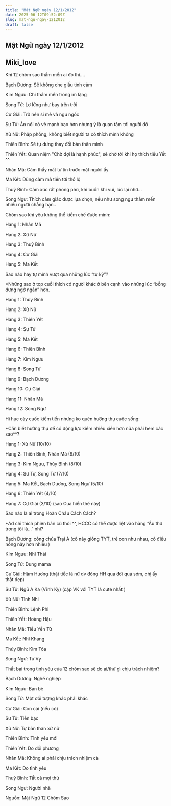 ```yaml
---
title: "Mật Ngữ ngày 12/1/2012"
date: 2025-06-12T09:52:09Z
slug: mat-ngu-ngay-1212012
draft: false
---
```


## Mật Ngữ ngày 12/1/2012

## Miki_love

Khi 12 chòm sao thầm mến ai đó thì.... 

Bạch Dương: Sẽ không che giấu tình cảm

Kim Ngưu: Chỉ thầm mến trong im lặng

Song Tử: Lơ lửng như bay trên trời

Cự Giải: Trở nên si mê và ngu ngốc

Sư Tử: Ăn nói có vẻ mạnh bạo hơn nhưng ý là quan tâm tới người đó

Xử Nữ: Phập phồng, không biết người ta có thích mình không

Thiên Bình: Sẽ tự dưng thay đổi bản thân mình

Thiên Yết: Quan niệm "Chờ đợi là hạnh phúc", sẽ chờ tới khi họ thích tiểu Yết ^^

Nhân Mã: Cảm thấy mất tự tin trước mặt người ấy

Ma Kết: Dũng cảm mà tiến tới thổ lộ

Thuỷ Bình: Cảm xúc rất phong phú, khi buồn khi vui, lúc lại nhớ...

Song Ngư: Thích cảm giác được lựa chọn, nếu như song ngư thầm mến nhiều người chẳng hạn..

‎Chòm sao khi yêu không thể kiềm chế được mình:



Hạng 1: Nhân Mã 

Hạng 2: Xử Nữ 

Hạng 3: Thuỷ Bình

Hạng 4: Cự Giải 

Hạng 5: Ma Kết 

‎Sao nào hay tự mình vượt qua những lúc “tự kỷ”?



*Những sao ở top cuối thích có người khác ở bên cạnh vào những lúc “bỗng dưng ngớ ngẩn” hơn.

Hạng 1: Thủy Bình

Hạng 2: Xử Nữ

Hạng 3: Thiên Yết

Hạng 4: Sư Tử

Hạng 5: Ma Kết

Hạng 6: Thiên Bình

Hạng 7: Kim Ngưu

Hạng 8: Song Tử

Hạng 9: Bạch Dương

Hạng 10: Cự Giải

Hạng 11: Nhân Mã

Hạng 12: Song Ngư

Hì hục cày cuốc kiếm tiền nhưng ko quên hưởng thụ cuộc sống:



*Cần biết hưởng thụ để có động lực kiếm nhiều xiền hơn nữa phải hem các sao^^?

Hạng 1: Xử Nữ (10/10)

Hạng 2: Thiên Bình, Nhân Mã (9/10)

Hạng 3: Kim Ngưu, Thủy Bình (8/10)

Hạng 4: Sư Tử, Song Tử (7/10)

Hạng 5: Ma Kết, Bạch Dương, Song Ngư (5/10)

Hạng 6: Thiên Yết (4/10)

Hạng 7: Cự Giải (3/10) (sao Cua hiền thế này)

‎Sao nào là ai trong Hoàn Châu Cách Cách?



*Ad chỉ thích phiên bản cũ thôi ^^, HCCC có thể được liệt vào hàng “Ấu thơ trong tôi là…” nhỉ?

Bạch Dương: công chúa Trại Á (cô này giống TYT, trẻ con như nhau, có điều nóng nảy hơn nhiều )

Kim Ngưu: Nhĩ Thái 

Song Tử: Dung mama 

Cự Giải: Hàm Hương (thật tiếc là nữ dv đóng HH qua đời quá sớm, chị ấy thật đẹp)

Sư Tử: Ngũ A Ka (Vĩnh Kỳ) (cặp VK với TYT là cute nhất )

Xử Nữ: Tình Nhi 

Thiên Bình: Lệnh Phi

Thiên Yết: Hoàng Hậu 

Nhân Mã: Tiểu Yến Tử

Ma Kết: Nhĩ Khang

Thủy Bình: Kim Tỏa

Song Ngư: Tử Vy

‎Thất bại trong tình yêu của 12 chòm sao sẽ do ai/thứ gì chịu trách nhiệm?



Bạch Dương: Nghề nghiệp

Kim Ngưu: Bạn bè

Song Tử: Một đối tượng khác phái khác

Cự Giải: Con cái (nếu có)

Sư Tử: Tiền bạc

Xử Nữ: Tự bản thân xử nữ 

Thiên Bình: Tình yêu mới

Thiên Yết: Do đối phương

Nhân Mã: Không ai phải chịu trách nhiệm cả

Ma Kết: Do tình yêu

Thuỷ Bình: Tất cả mọi thứ

Song Ngư: Người nhà

Nguồn: Mật Ngữ 12 Chòm Sao